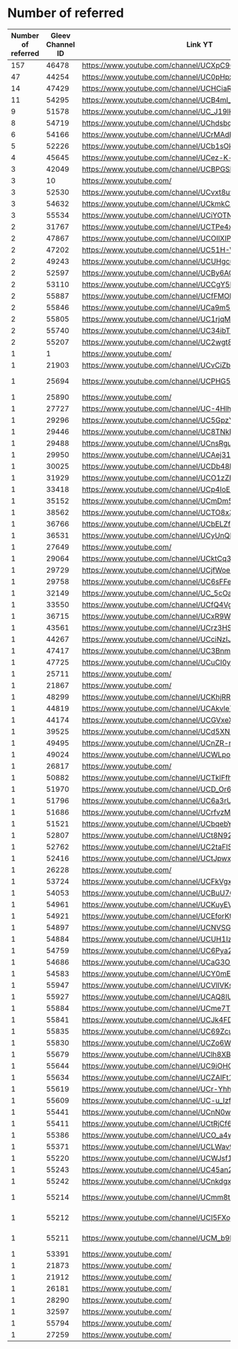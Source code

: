 # Number of referred

| Number of referred | Gleev Channel ID | Link YT | Status | Subscribers YT |
| --- | --- | --- | --- | --- |
| 157 | 46478 | https://www.youtube.com/channel/UCXpC96kqkamtsdTJBoJqnEQ | Gold | 157000 |
| 47 | 44254 | https://www.youtube.com/channel/UC0pHpxSt_4gd63WylQL0cVQ | Diamond | 1280000 |
| 14 | 47429 | https://www.youtube.com/channel/UCHCiaRsqvtMriZlVxYMP5ig | Diamond | 1430000 |
| 11 | 54295 | https://www.youtube.com/channel/UCB4mI_cQ_Phpuohhfw_FTOg | Bronze | 1780 |
| 9 | 51578 | https://www.youtube.com/channel/UC_J19lKignAGeeQE8LRkVwQ | Silver | 128000 |
| 8 | 54719 | https://www.youtube.com/channel/UChdsbqqQxrodplolliG6lTQ | Bronze | 1270 |
| 6 | 54166 | https://www.youtube.com/channel/UCrMAdFVIKRjSSJG30i-ESCw | Silver | 12500 |
| 5 | 52226 | https://www.youtube.com/channel/UCb1sOkPyfKr_Q3ut7DU8lpw | Bronze | 17600 |
| 4 | 45645 | https://www.youtube.com/channel/UCez-K-wiCY32xrvY4tK9FdA | Bronze | 1000 |
| 3 | 42049 | https://www.youtube.com/channel/UCBPGSbZZ-ORdqrt2-tOrO9w | Gold | 139000 |
| 3 | 10 | https://www.youtube.com/ | 0 |  |
| 3 | 52530 | https://www.youtube.com/channel/UCvxt8uvhfYNchYmwmGY1FaA | Bronze | 214 |
| 3 | 54632 | https://www.youtube.com/channel/UCkmkCKYDymE6V8YFSd0sEbQ | Bronze | 718 |
| 3 | 55534 | https://www.youtube.com/channel/UCiYOTNtZfOnpHj0C-0hV6Kw | Bronze | 7200 |
| 2 | 31767 | https://www.youtube.com/channel/UCTPe4xLe4oCV6G8BEuGCD2w | Bronze | 38000 |
| 2 | 47867 | https://www.youtube.com/channel/UCOIlXIPMED7cP4pEdjDpfAA | Gold | 22300 |
| 2 | 47202 | https://www.youtube.com/channel/UC51H-WAhQ0PIoM3E5a7OSaw | Silver | 2410 |
| 2 | 49243 | https://www.youtube.com/channel/UCUHgcuvYUwttB7hD0qjCf_A | Gold | 30400 |
| 2 | 52597 | https://www.youtube.com/channel/UCBy6AGZAF4kd3fEAK_svZHQ | Silver | 51500 |
| 2 | 53110 | https://www.youtube.com/channel/UCCgY5hGH7lU-R0iQHLJyfJw | Bronze | 2930 |
| 2 | 55887 | https://www.youtube.com/channel/UCfFMObg1cGqPwzkLkuLfOdg | Bronze | 155 |
| 2 | 55846 | https://www.youtube.com/channel/UCa9m5WsN57FRnxChmk92b-g | Bronze | 1020 |
| 2 | 55805 | https://www.youtube.com/channel/UC1rjqMPppgKvZLjkxxJNDsw | Bronze | 1760 |
| 2 | 55740 | https://www.youtube.com/channel/UC34ibTIhGjVJg9Ms9cYj2bg | Bronze | 50 |
| 2 | 55207 | https://www.youtube.com/channel/UC2wgt8gj9CA9Cx7e_U5Ey9A | Silver | 127000 |
| 1 | 1 | https://www.youtube.com/ | 0 |  |
| 1 | 21903 | https://www.youtube.com/channel/UCvCiZbbWp0qA0fPjMXAb9zw | Bronze | 1940 |
| 1 | 25694 | https://www.youtube.com/channel/UCPHG5z7teNapo36Otzwq8ew | Opted Out | 12 |
| 1 | 25890 | https://www.youtube.com/ | 0 |  |
| 1 | 27727 | https://www.youtube.com/channel/UC-4HlhpYAMqG1G4Ixdg8dKQ | Silver | 489 |
| 1 | 29296 | https://www.youtube.com/channel/UC5GpzYanFYaqojL-pybIMxg | Bronze | 71 |
| 1 | 29446 | https://www.youtube.com/channel/UC8TNkRJdrrNzUYSTALhJuPw | Rejected | 20 |
| 1 | 29488 | https://www.youtube.com/channel/UCnsRgu_dyifU4WjXUkWqQnA | Gold | 125000 |
| 1 | 29950 | https://www.youtube.com/channel/UCAej31_-DJsKjWfawAqWvOA | Silver | 31800 |
| 1 | 30025 | https://www.youtube.com/channel/UCDb48bdOZDBt0pireej7LwA | Bronze | 11400 |
| 1 | 31929 | https://www.youtube.com/channel/UCO1zZHIJlYO4GZfeYxfAFqA | Rejected | 0 |
| 1 | 33418 | https://www.youtube.com/channel/UCp4IoEnU71M84icmwCHrr7Q | Bronze | 886 |
| 1 | 35152 | https://www.youtube.com/channel/UCmDm57yIbtrBNsAv-To6beg | Bronze | 40 |
| 1 | 38562 | https://www.youtube.com/channel/UCTO8x3W9sW6p3wHj5N8SF5g | Bronze | 1130 |
| 1 | 36766 | https://www.youtube.com/channel/UCbELZfIEl6KOzU2mQrE2pOw | Bronze | 323 |
| 1 | 36531 | https://www.youtube.com/channel/UCyUnQLTdmQZX2HC6ZcHAncQ | Bronze | 26 |
| 1 | 27649 | https://www.youtube.com/ | 0 |  |
| 1 | 29064 | https://www.youtube.com/channel/UCktCq3RAAC0rJplT0gfgaog | Gold | 130000 |
| 1 | 29729 | https://www.youtube.com/channel/UCjfWoeLrzqmXJnqStBI7Brg | Silver | 15000 |
| 1 | 29758 | https://www.youtube.com/channel/UC6sFFeCEq6wvrGqFhfeKxtQ | Silver | 38200 |
| 1 | 32149 | https://www.youtube.com/channel/UC_5cOaNSFbhBhmVvQa9qCGA | Rejected | 1 |
| 1 | 33550 | https://www.youtube.com/channel/UCfQ4Vgqi-r9f6J1axIy0chQ | Bronze | 294 |
| 1 | 36715 | https://www.youtube.com/channel/UCxR9WUT4JhCwPtTA3-JcMsA | Rejected | 5 |
| 1 | 43561 | https://www.youtube.com/channel/UCrz3HSZDE2g9dR0Stp1KQag | Silver | 1550 |
| 1 | 44267 | https://www.youtube.com/channel/UCciNzIJIT_Zhgk3_QYU9tFw | Bronze | 19100 |
| 1 | 47417 | https://www.youtube.com/channel/UC3BnmMDFK9HO5xGYjCs1wIQ | Bronze | 6810 |
| 1 | 47725 | https://www.youtube.com/channel/UCuCI0y55q-QElxqkYQyIkmg | Bronze | 1350 |
| 1 | 25711 | https://www.youtube.com/ | 0 |  |
| 1 | 21867 | https://www.youtube.com/ | 0 |  |
| 1 | 48299 | https://www.youtube.com/channel/UCKhjRRLHW-11VkwNdApoDBQ | Rejected | 20 |
| 1 | 44819 | https://www.youtube.com/channel/UCAkvle7016gUmxIqMH45qkw | Silver | 13400 |
| 1 | 44174 | https://www.youtube.com/channel/UCGVxeXuClUmtALDJcIlTIMw | Bronze | 147 |
| 1 | 39525 | https://www.youtube.com/channel/UCd5XN3AP4awZFI88Ndz0tWg | Bronze | 41800 |
| 1 | 49495 | https://www.youtube.com/channel/UCnZR-r4z1-mToDX5VcQAuNg | Gold | 685000 |
| 1 | 49024 | https://www.youtube.com/channel/UCWLpoMuVuEpdDgZwJ1APIpQ | Bronze | 59400 |
| 1 | 26817 | https://www.youtube.com/ | 0 |  |
| 1 | 50882 | https://www.youtube.com/channel/UCTklFfheQpsiJMAIM8gpSAQ | Silver | 4520 |
| 1 | 51970 | https://www.youtube.com/channel/UCD_Or69bURWoMQRFzXgQfuQ | Silver | 13800 |
| 1 | 51796 | https://www.youtube.com/channel/UC6a3rUsz46ijnlEwz5K2NuQ | Bronze | 104 |
| 1 | 51686 | https://www.youtube.com/channel/UCrfvzMIdz9zN4Zw_P892OwA | Bronze | 2120 |
| 1 | 51521 | https://www.youtube.com/channel/UCbqebYNprHE52W7u6n5G2Sg | Bronze | 166 |
| 1 | 52807 | https://www.youtube.com/channel/UCt8N92BW3Pq3vbH4czzRpUw | Rejected | 65 |
| 1 | 52762 | https://www.youtube.com/channel/UC2taFIS_tlqOS7TagydOENw | Bronze | 1840 |
| 1 | 52416 | https://www.youtube.com/channel/UCtJpwx99Fci_O_FAGMVN0Rg | Rejected | 93 |
| 1 | 26228 | https://www.youtube.com/ | 0 |  |
| 1 | 53724 | https://www.youtube.com/channel/UCFkVgx0I9LSQ27aovClBw8g | Silver | 64000 |
| 1 | 54053 | https://www.youtube.com/channel/UCBuU7OrnGKP6NED9AxI3xxQ | Rejected | 45 |
| 1 | 54961 | https://www.youtube.com/channel/UCKuyEVoYHfLnRGCCnZjUKBw | Bronze | 501 |
| 1 | 54921 | https://www.youtube.com/channel/UCEforKtP4MpSSytt34aR1cQ | Bronze | 1120 |
| 1 | 54897 | https://www.youtube.com/channel/UCNVSGYoUY9T-VR66wefPT9g | Rejected | 71 |
| 1 | 54884 | https://www.youtube.com/channel/UCUH1IzwNt4YDwXKOt2AP5wA | Bronze | 312 |
| 1 | 54759 | https://www.youtube.com/channel/UC6Pya2B6qa9mW71nGXTjaxw | Bronze | 1190 |
| 1 | 54686 | https://www.youtube.com/channel/UCaG3OUTY-xLYqqRMCXvWKGA | Bronze | 490 |
| 1 | 54583 | https://www.youtube.com/channel/UCY0mELS6I0bYefn4b0qQB3A | Bronze | 1770 |
| 1 | 55947 | https://www.youtube.com/channel/UCVlIVKsiPHs7sQ0Nr8PeM0A | Gold | 114000 |
| 1 | 55927 | https://www.youtube.com/channel/UCAQ8IU4Stv_X7fulfjwQv0A | Bronze | 6490 |
| 1 | 55884 | https://www.youtube.com/channel/UCme7TZOIGtma6-G3sEVZ3Bw | Rejected | 207 |
| 1 | 55841 | https://www.youtube.com/channel/UCJk4FDYk7rnvDBGVjFSIcJA | Bronze | 1160 |
| 1 | 55835 | https://www.youtube.com/channel/UC69ZcuZnS3DW_8Ij6seKp-A | Rejected | 223 |
| 1 | 55830 | https://www.youtube.com/channel/UCZo6W7zAn0B2dBoPcTywWCw | Bronze | 7040 |
| 1 | 55679 | https://www.youtube.com/channel/UClh8XBnBkmawYuCvwMZyNaQ | Bronze | 1110 |
| 1 | 55644 | https://www.youtube.com/channel/UC9iOHO5xjD-S7tUVXNfE1yA | Bronze | 138 |
| 1 | 55634 | https://www.youtube.com/channel/UCZAIFt1LK_2BHIdELPMiE7g | Bronze | 105 |
| 1 | 55619 | https://www.youtube.com/channel/UCr-YhhFbG101nMWiWqMJu7A | Bronze | 92 |
| 1 | 55609 | https://www.youtube.com/channel/UC-u_IzfsOVXwNq5A_MaIofw | Bronze | 210000 |
| 1 | 55441 | https://www.youtube.com/channel/UCnN0wcmmMeO2mPznASy4z0g | Bronze | 347 |
| 1 | 55411 | https://www.youtube.com/channel/UCtRjCf6i1fZRnuQ1-n27ejQ | Bronze | 1680 |
| 1 | 55386 | https://www.youtube.com/channel/UCO_a4w6fdkrEWm5QgCydzjw | Bronze | 22500 |
| 1 | 55371 | https://www.youtube.com/channel/UCLWav9MX1UsASUlzqUCF45Q | Bronze | 92 |
| 1 | 55220 | https://www.youtube.com/channel/UCWJsf1us-l9fQMcWgmcGfUg | Bronze | 1950 |
| 1 | 55243 | https://www.youtube.com/channel/UC45an2WsKMnZbOrQAtKlTgQ | Bronze | 23200 |
| 1 | 55242 | https://www.youtube.com/channel/UCnkdgxjGxAUPHuxxWV3be7A | Gold | 129000 |
| 1 | 55214 | https://www.youtube.com/channel/UCmm8tP2JOW9CNkzllw0Mr2A | Opted Out | 587000 |
| 1 | 55212 | https://www.youtube.com/channel/UCI5FXoj-f9vrJq9nYffGsog | Opted Out | 261000 |
| 1 | 55211 | https://www.youtube.com/channel/UCM_b9lHwgeDLH6_i-KYegjA | Opted Out | 55 |
| 1 | 53391 | https://www.youtube.com/ | 0 |  |
| 1 | 21873 | https://www.youtube.com/ | 0 |  |
| 1 | 21912 | https://www.youtube.com/ | 0 |  |
| 1 | 26181 | https://www.youtube.com/ | 0 |  |
| 1 | 28290 | https://www.youtube.com/ | 0 |  |
| 1 | 32597 | https://www.youtube.com/ | 0 |  |
| 1 | 55794 | https://www.youtube.com/ | 0 |  |
| 1 | 27259 | https://www.youtube.com/ | 0 |  |